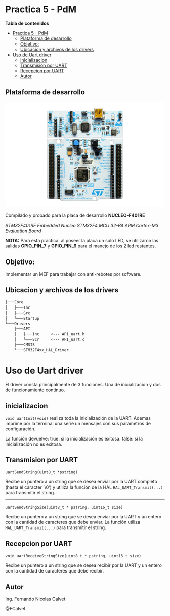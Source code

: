# Practica 5 - PdM

**Tabla de contenidos**
- [Practica 5 - PdM](#practica-5---pdm)
  - [Plataforma de desarrollo](#plataforma-de-desarrollo)
  - [Objetivo:](#objetivo)
  - [Ubicacion y archivos de los drivers](#ubicacion-y-archivos-de-los-drivers)
- [Uso de Uart driver](#uso-de-uart-driver)
  - [inicializacion](#inicializacion)
  - [Transmision por UART](#transmision-por-uart)
  - [Recepcion por UART](#recepcion-por-uart)
  - [Autor](#autor)

## Plataforma de desarrollo
![alt text](401RE.webp "Placa")

Compilado y probado para la placa de desarrollo **NUCLEO-F401RE**

*STM32F401RE Embedded Nucleo STM32F4 MCU 32-Bit ARM Cortex-M3 Evaluation Board*

**NOTA:** Para esta practica, al poseer la placa un solo LED, se utilizaron las salidas **GPIO_PIN_7** y **GPIO_PIN_6** para el manejo de los 2 led restantes.

## Objetivo:
Implementar un MEF para trabajar con anti-rebotes por software. 

## Ubicacion y archivos de los drivers
```bash
├───Core
│   ├───Inc
│   ├───Src
│   └───Startup
└───Drivers
    ├───API
    │   ├───Inc     <--- API_uart.h
    │   └───Scr     <--- API_uart.c
    ├───CMSIS
    └───STM32F4xx_HAL_Driver
```
# Uso de Uart driver

El driver consta principalmente de 3 funciones. Una de inicializacion y dos de funcionamiento continuo.

## inicializacion

```void uartInit(void)``` realiza toda la inicialización de la UART.  Ademas imprime por la terminal una serie un mensajes con sus parámetros de configuración.

La función devuelve:
true: si la inicialización es exitosa.
false: si la inicialización no es exitosa.

## Transmision por UART
```uartSendString(uint8_t *pstring)``` 

Recibe un puntero a un string que se desea enviar por la UART completo (hasta el caracter ‘\0’) y utiliza la función de la HAL ```HAL_UART_Transmit(...)``` para transmitir el string.

---

```uartSendStringSize(uint8_t * pstring, uint16_t size)``` 

Recibe un puntero a un string que se desea enviar por la UART y un entero con la cantidad de caracteres que debe enviar. La función utiliza ```HAL_UART_Transmit(...)``` para transmitir el string.

## Recepcion por UART

```void uartReceiveStringSize(uint8_t * pstring, uint16_t size)```

Recibe un puntero a un string que se desea recibir por la UART y un entero con la cantidad de caracteres que debe recibir.


## Autor

Ing. Fernando Nicolas Calvet

@FCalvet